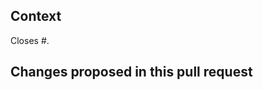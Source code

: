 <!--
Pull request titles should follow conventional commit format.
https://www.conventionalcommits.org/en/v1.0.0/
-->

## Context

<!--
What were you trying to do?
Provide further details about how the feature should be tested/reviewed if necessary.
If the PR is related to an open issue(s) please provide a list of them.

Example:
    - closes (or fixes) #<issue number>
    - closes (or fixes) #<issue number>
-->

Closes #<issue number>.

## Changes proposed in this pull request

<!--
Provide a succinct description of what this pull request entails.
-->
